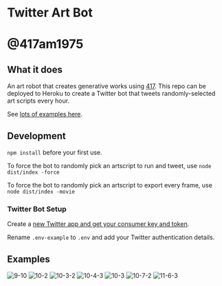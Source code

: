 # Twitter Art Bot
# @417am1975

## What it does
An art robot that creates generative works using [417](https://github.com/ejfox/four-seventeen). This repo can be deployed to Heroku to create a Twitter bot that tweets randomly-selected art scripts every hour.

See [lots of examples here](https://imgur.com/a/0nlIRIo).

## Development

`npm install` before your first use.

To force the bot to randomly pick an artscript to run and tweet, use `node dist/index -force`

To force the bot to randomly pick an artscript to export every frame, use `node dist/index -movie`

### Twitter Bot Setup
Create a [new Twitter app and get your consumer key and token](https://apps.twitter.com/).

Rename `.env-example` to `.env` and add your Twitter authentication details.

## Examples
![9-10](https://i.imgur.com/96fLEBe.png)
![10-2](https://i.imgur.com/WNcRDgg.png)
![10-3-2](https://i.imgur.com/bxW0bex.png)
![10-4-3](https://i.imgur.com/BTgXBOQ.png)
![10-3](https://i.imgur.com/HGAz9QZ.png)
![10-7-2](https://i.imgur.com/Y77isUO.png)
![11-6-3](https://i.imgur.com/FOR6L5f.png)
